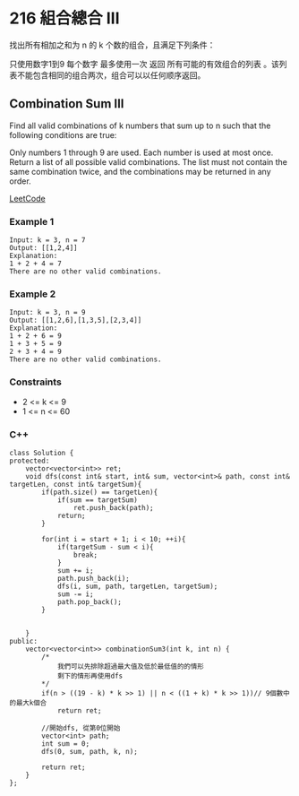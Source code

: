 # 216 組合總合 III

找出所有相加之和为 n 的 k 个数的组合，且满足下列条件：

只使用数字1到9
每个数字 最多使用一次 
返回 所有可能的有效组合的列表 。该列表不能包含相同的组合两次，组合可以以任何顺序返回。

## Combination Sum III

Find all valid combinations of k numbers that sum up to n such that the following conditions are true:

Only numbers 1 through 9 are used.
Each number is used at most once.
Return a list of all possible valid combinations. The list must not contain the same combination twice, and the combinations may be returned in any order.

 

 

[LeetCode](https://leetcode.cn/problems/combination-sum-iii/)

### Example 1

```
Input: k = 3, n = 7
Output: [[1,2,4]]
Explanation:
1 + 2 + 4 = 7
There are no other valid combinations.
```

### Example 2

```
Input: k = 3, n = 9
Output: [[1,2,6],[1,3,5],[2,3,4]]
Explanation:
1 + 2 + 6 = 9
1 + 3 + 5 = 9
2 + 3 + 4 = 9
There are no other valid combinations.
```


### Constraints

* 2 <= k <= 9
* 1 <= n <= 60

### C++ 

```
class Solution {
protected:
    vector<vector<int>> ret;
    void dfs(const int& start, int& sum, vector<int>& path, const int& targetLen, const int& targetSum){
        if(path.size() == targetLen){
            if(sum == targetSum)
                ret.push_back(path);
            return;
        }

        for(int i = start + 1; i < 10; ++i){
            if(targetSum - sum < i){
                break;
            }
            sum += i;
            path.push_back(i);
            dfs(i, sum, path, targetLen, targetSum);
            sum -= i;
            path.pop_back();
        }


    }
public:
    vector<vector<int>> combinationSum3(int k, int n) {
        /*
            我們可以先排除超過最大值及低於最低值的的情形
            剩下的情形再使用dfs
        */
        if(n > ((19 - k) * k >> 1) || n < ((1 + k) * k >> 1))// 9個數中的最大k個合
            return ret;
        
        //開始dfs, 從第0位開始
        vector<int> path;
        int sum = 0;
        dfs(0, sum, path, k, n); 
        
        return ret;
    }
};
```
